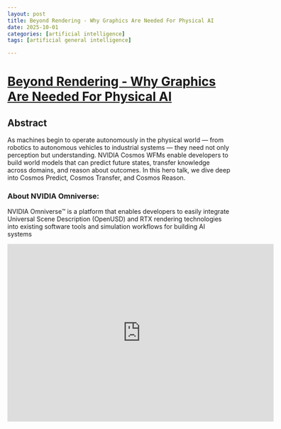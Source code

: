 ```yaml
---
layout: post
title: Beyond Rendering - Why Graphics Are Needed For Physical AI
date: 2025-10-01
categories: [artificial intelligence]
tags: [artificial general intelligence]

---
```



# [Beyond Rendering - Why Graphics Are Needed For Physical AI](https://www.youtube.com/watch?v=p44Y3ECxjuo)


## Abstract

As machines begin to operate autonomously in the physical world — from robotics to autonomous vehicles to industrial systems — they need not only perception but understanding. NVIDIA Cosmos WFMs enable developers to build world models that can predict future states, transfer knowledge across domains, and reason about outcomes. In this hero talk, we dive deep into Cosmos Predict, Cosmos Transfer, and Cosmos Reason.

### About NVIDIA Omniverse:

NVIDIA Omniverse™ is a platform that enables developers to easily integrate Universal Scene Description (OpenUSD) and RTX rendering technologies into existing software tools and simulation workflows for building AI systems

<iframe width="600" height="400" src="https://www.youtube.com/embed/p44Y3ECxjuo?si=K-P_SpLoTM7VyfhF" title="YouTube video player" frameborder="0" allow="accelerometer; autoplay; clipboard-write; encrypted-media; gyroscope; picture-in-picture; web-share" referrerpolicy="strict-origin-when-cross-origin" allowfullscreen></iframe>